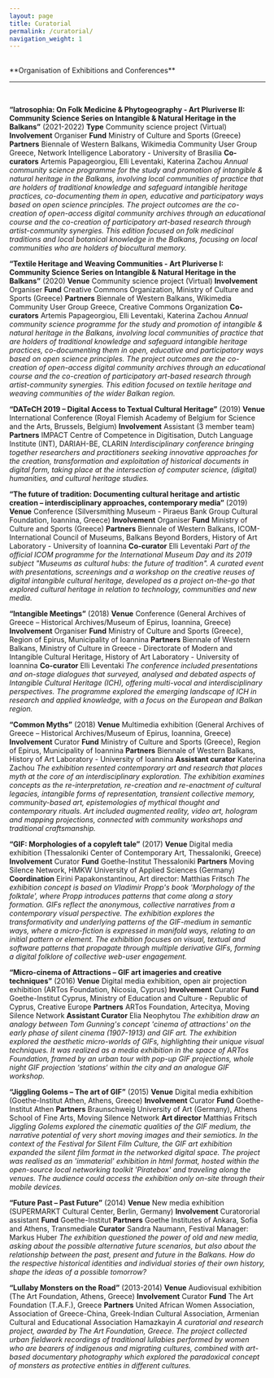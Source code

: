 ```yaml
---
layout: page
title: Curatorial
permalink: /curatorial/
navigation_weight: 1
---
```

<br/>
**Organisation of Exhibitions and Conferences**

---  
<br/>

**“Iatrosophia: On Folk Medicine & Phytogeography - Art Pluriverse II: Community Science Series on Intangible & Natural Heritage in the Balkans”** (2021-2022)
**Type**	Community science project (Virtual)
**Involvement**	Organiser
**Fund**	Ministry of Culture and Sports (Greece)
**Partners**	Biennale of Western Balkans, Wikimedia Community User Group Greece, Network Intelligence Laboratory - University of Brasilia
**Co-curators** Artemis Papageorgiou, Elli Leventaki, Katerina Zachou
*Annual community science programme for the study and promotion of intangible & natural heritage in the Balkans, involving local communities of practice that are holders of traditional knowledge and safeguard intangible heritage practices, co-documenting them in open, educative and participatory ways based on open science principles. The project outcomes are the co-creation of open-access digital community archives through an educational course and the co-creation of participatory art-based research through artist-community synergies. This edition focused on folk medicinal traditions and local botanical knowledge in the Balkans, focusing on local communities who are holders of biocultural memory.*

**“Textile Heritage and Weaving Communities - Art Pluriverse I: Community Science Series on Intangible & Natural Heritage in the Balkans”** (2020)
**Venue**	Community science project (Virtual)
**Involvement**	Organiser
**Fund**	Creative Commons Organization, Ministry of Culture and Sports (Greece)
**Partners**	Biennale of Western Balkans, Wikimedia Community User Group Greece, Creative Commons Organization
**Co-curators** Artemis Papageorgiou, Elli Leventaki, Katerina Zachou
*Annual community science programme for the study and promotion of intangible & natural heritage in the Balkans, involving local communities of practice that are holders of traditional knowledge and safeguard intangible heritage practices, co-documenting them in open, educative and participatory ways based on open science principles. The project outcomes are the co-creation of open-access digital community archives through an educational course and the co-creation of participatory art-based research through artist-community synergies. This edition focused on textile heritage and weaving communities of the wider Balkan region.*

**“DATeCH 2019 – Digital Access to Textual Cultural Heritage”** (2019)
**Venue**	International Conference (Royal Flemish Academy of Belgium for Science and the Arts, Brussels, Belgium)
**Involvement**	Assistant (3 member team)
**Partners**	IMPACT Centre of Competence in Digitisation, Dutch Language Institute (INT), DARIAH-BE, CLARIN
*Interdisciplinary conference bringing together researchers and practitioners seeking innovative approaches for the creation, transformation and exploitation of historical documents in digital form, taking place at the intersection of computer science, (digital) humanities, and cultural heritage studies.*

**“The future of tradition: Documenting cultural heritage and artistic creation – interdisciplinary approaches, contemporary media”** (2019)
**Venue**	Conference (Silversmithing Museum - Piraeus Bank Group Cultural Foundation, Ioannina, Greece)
**Involvement**	Organiser
**Fund**	Ministry of Culture and Sports (Greece)
**Partners**	Biennale of Western Balkans, ICOM-International Council of Museums, Balkans Beyond Borders, History of Art Laboratory - University of Ioannina
**Co-curator** Elli Leventaki
*Part of the official ICOM programme for the International Museum Day and its 2019 subject "Museums as cultural hubs: the future of tradition". A curated event with presentations, screenings and a workshop on the creative reuses of digital intangible cultural heritage, developed as a project on-the-go that explored cultural heritage in relation to technology, communities and new media.*

**“Intangible Meetings”** (2018)
**Venue** Conference (General Archives of Greece – Historical Archives/Museum of Epirus, Ioannina, Greece)
**Involvement**	Organiser
**Fund**	Ministry of Culture and Sports (Greece), Region of Epirus, Municipality of Ioannina
**Partners**	Biennale of Western Balkans, Ministry of Culture in Greece - Directorate of Modern and Intangible Cultural Heritage, History of Art Laboratory - University of Ioannina
**Co-curator** Elli Leventaki
*The conference included presentations and on-stage dialogues that surveyed, analysed and debated aspects of Intangible Cultural Heritage (ICH), offering multi-vocal and interdisciplinary perspectives. The programme explored the emerging landscape of ICH in research and applied knowledge, with a focus on the European and Balkan region.*

**“Common Myths”** (2018)
**Venue**	Multimedia exhibition (General Archives of Greece – Historical Archives/Museum of Epirus, Ioannina, Greece)
**Involvement** Curator
**Fund**	Ministry of Culture and Sports (Greece), Region of Epirus, Municipality of Ioannina
**Partners**	Biennale of Western Balkans, History of Art Laboratory - University of Ioannina
**Assistant curator** Katerina Zachou
*The exhibition resented contemporary art and research that places myth at the core of an interdisciplinary exploration. The exhibition examines concepts as the re-interpretation, re-creation and re-enactment of cultural legacies, intangible forms of representation, transient collective memory, community-based art, epistemologies of mythical thought and contemporary rituals. Art included augmented reality, video art, hologram and mapping projections, connected with community workshops and traditional craftsmanship.*
 
**“GIF: Morphologies of a copyleft tale”** (2017)
**Venue** Digital media exhibition (Thessaloniki Center of Contemporary Art, Thessaloniki, Greece)
**Involvement**	Curator
**Fund**	Goethe-Institut Thessaloniki
**Partners**	Moving Silence Network, HMKW University of Applied Sciences (Germany)
**Coordination** Eirini Papakonstantinou, Art director: Matthias Fritsch
*The exhibition concept is based on Vladimir Propp's book 'Morphology of the folktale', where Propp introduces patterns that come along a story formation. GIFs reflect the anonymous, collective narratives from a contemporary visual perspective. The exhibition explores the transformativity and underlying patterns of the GIF-medium in semantic ways, where a micro-fiction is expressed in manifold ways, relating to an initial pattern or element. The exhibition focuses on visual, textual and software patterns that propagate through multiple derivative GIFs, forming a digital folklore of collective web-user engagement.*

**“Micro-cinema of Attractions – GIF art imageries and creative techniques”** (2016)
**Venue**	Digital media exhibition, open air projection exhibition (ARTos Foundation, Nicosia, Cyprus)
**Involvement**	Curator
**Fund**	Goethe-Institut Cyprus, Ministry of Education and Culture - Republic of Cyprus, Creative Europe
**Partners**	ARTos Foundation, Artecitya, Moving Silence Network
**Assistant Curator** Elia Neophytou
*The exhibition draw an analogy between Tom Gunning's concept 'cinema of attractions' on the early phase of silent cinema (1907-1913) and GIF art. The exhibition explored the aesthetic micro-worlds of GIFs, highlighting their unique visual techniques. It was realized as a media exhibition in the space of ARTos Foundation, framed by an urban tour with pop-up GIF projections, whole night GIF projection ‘stations‘ within the city and an analogue GIF workshop.*

**“Jiggling Golems – The art of GIF”** (2015)
**Venue**	Digital media exhibition (Goethe-Institut Athen, Athens, Greece)
**Involvement**	Curator
**Fund**	Goethe-Institut Athen
**Partners**	Braunschweig University of Art (Germany), Athens School of Fine Arts, Moving Silence Network
**Art director** Matthias Fritsch
*Jiggling Golems explored the cinematic qualities of the GIF medium, the narrative potential of very short moving images and their semiotics. In the context of the Festival for Silent Film Culture, the GIF art exhibition expanded the silent film format in the networked digital space. The project was realised as an 'immaterial' exhibition in html format, hosted within the open-source local networking toolkit 'Piratebox' and traveling along the venues. The audience could access the exhibition only on-site through their mobile devices.*

**“Future Past – Past Future”** (2014)
**Venue**	New media exhibition (SUPERMARKT Cultural Center, Berlin, Germany)
**Involvement**	Curatororial assistant
**Fund**	Goethe-Institut
**Partners**	Goethe Institutes of Ankara, Sofia and Athens, Transmediale
**Curator** Sandra Naumann, Festival Manager: Markus Huber
*The exhibition questioned the power of old and new media, asking about the possible alternative future scenarios, but also about the relationship between the past, present and future in the Balkans. How do the respective historical identities and individual stories of their own history, shape the ideas of a possible tomorrow?*

**“Lullaby Monsters on the Road”** (2013-2014)
**Venue**	Audiovisual exhibition (The Art Foundation, Athens, Greece)
**Involvement**	Curator
**Fund**	The Art Foundation (T.A.F.), Greece
**Partners**	United African Women Association, Association of Greece-China, Greek-Indian Cultural Association, Armenian Cultural and Educational Association Hamazkayin
*A curatorial and research project, awarded by The Art Foundation, Greece. The project collected urban fieldwork recordings of traditional lullabies performed by women who are bearers of indigenous and migrating cultures, combined with art-based documentary photography which explored the paradoxical concept of monsters as protective entities in different cultures.*
